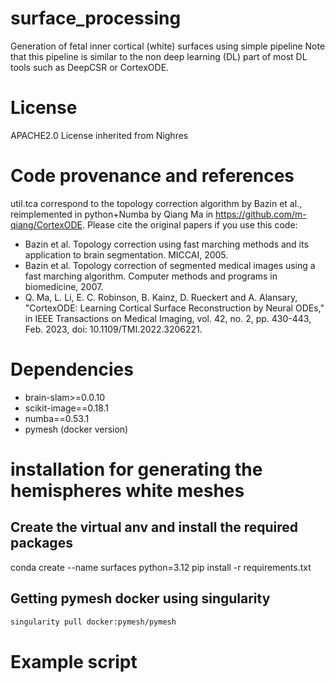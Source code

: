 # surface_processing
Generation of fetal inner cortical (white) surfaces using simple pipeline
Note that this pipeline is similar to the non deep learning (DL) part of most 
DL tools such as DeepCSR or CortexODE. 

# License
APACHE2.0 License inherited from Nighres

# Code provenance and references
util.tca correspond to the topology correction algorithm by Bazin et al., 
reimplemented in python+Numba by Qiang Ma in https://github.com/m-qiang/CortexODE.
Please cite the original papers if you use this code:
- Bazin et al. Topology correction using fast marching methods and its application to brain segmentation.
  MICCAI, 2005.
- Bazin et al. Topology correction of segmented medical images using a fast marching algorithm.
  Computer methods and programs in biomedicine, 2007.
- Q. Ma, L. Li, E. C. Robinson, B. Kainz, D. Rueckert and A. Alansary, "CortexODE: Learning Cortical Surface Reconstruction by Neural ODEs," in IEEE Transactions on Medical Imaging, vol. 42, no. 2, pp. 430-443, Feb. 2023, doi: 10.1109/TMI.2022.3206221.

# Dependencies
+ brain-slam>=0.0.10
+ scikit-image==0.18.1
+ numba==0.53.1
+ pymesh (docker version)

# installation for generating the hemispheres white meshes

## Create the virtual anv and install the required packages
conda create --name surfaces python=3.12
pip install -r requirements.txt

## Getting pymesh docker using singularity
```bash
singularity pull docker:pymesh/pymesh 
```
# Example script




